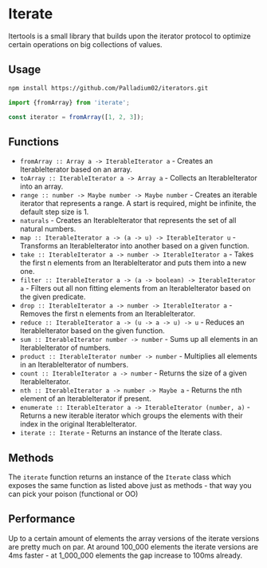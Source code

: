 # Iterate

Itertools is a small library that builds upon the iterator protocol to optimize
certain operations on big collections of values.

## Usage

```sh
npm install https://github.com/Palladium02/iterators.git
```

```ts
import {fromArray} from 'iterate';

const iterator = fromArray([1, 2, 3]);
```

## Functions

- `fromArray :: Array a -> IterableIterator a` - Creates an IterableIterator based on an array.
- `toArray :: IterableIterator a -> Array a` - Collects an IterableIterator into an array.
- `range :: number -> Maybe number -> Maybe number` - Creates an iterable iterator that represents a range. A start is required, might be infinite, the default step size is 1.
- `naturals` - Creates an IterableIterator that represents the set of all natural numbers.
- `map :: IterableIterator a -> (a -> u) -> IterableIterator u` - Transforms an IterableIterator into another based on a given function.
- `take :: IterableIterator a -> number -> IterableIterator a` - Takes the first n elements from an IterableIterator and puts them into a new one.
- `filter :: IterableIterator a -> (a -> boolean) -> IterableIterator a` - Filters out all non fitting elements from an IterableIterator based on the given predicate.
- `drop :: IterableIterator a -> number -> IterableIterator a` - Removes the first n elements from an IterableIterator.
- `reduce :: IterableIterator a -> (u -> a -> u) -> u` - Reduces an IterableIterator based on the given function.
- `sum :: IterableIterator number -> number` - Sums up all elements in an IterableIterator of numbers.
- `product :: IterableIterator number -> number` - Multiplies all elements in an IterableIterator of numbers.
- `count :: IterableIterator a -> number` - Returns the size of a given IterableIterator.
- `nth :: IterableIterator a -> number -> Maybe a` - Returns the nth element of an IterableIterator if present.
- `enumerate :: IterableIterator a -> IterableIterator (number, a)` - Returns a new iterable iterator which groups the elements with their index in the original IterableIterator.
- `iterate :: Iterate` - Returns an instance of the Iterate class.

## Methods

The `iterate` function returns an instance of the `Iterate` class which exposes
the same function as listed above just as methods - that way you can pick your poison (functional or OO)

## Performance

Up to a certain amount of elements the array versions of the iterate versions are pretty much on par.
At around 100_000 elements the iterate versions are 4ms faster - at 1_000_000 elements the gap increase to 100ms already.

